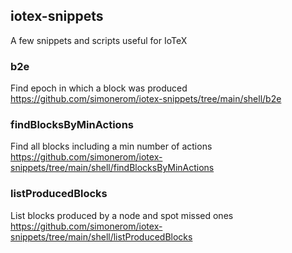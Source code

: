 ## iotex-snippets
A few snippets and scripts useful for IoTeX

### b2e
Find epoch in which a block was produced
https://github.com/simonerom/iotex-snippets/tree/main/shell/b2e

### findBlocksByMinActions
Find all blocks including a min number of actions
https://github.com/simonerom/iotex-snippets/tree/main/shell/findBlocksByMinActions

### listProducedBlocks
List blocks produced by a node and spot missed ones
https://github.com/simonerom/iotex-snippets/tree/main/shell/listProducedBlocks
